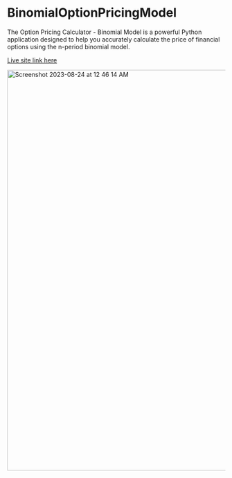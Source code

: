 # BinomialOptionPricingModel
The Option Pricing Calculator - Binomial Model is a powerful Python application designed to help you accurately calculate the price of financial options using the n-period binomial model. 

[Live site link here](https://binomialmodel.streamlit.app/)

<img width="924" alt="Screenshot 2023-08-24 at 12 46 14 AM" src="https://github.com/ChiragArora31/BinomialOptionPricingModel/assets/76108151/eced445d-f47e-4d3a-91ea-9369e9395395">
